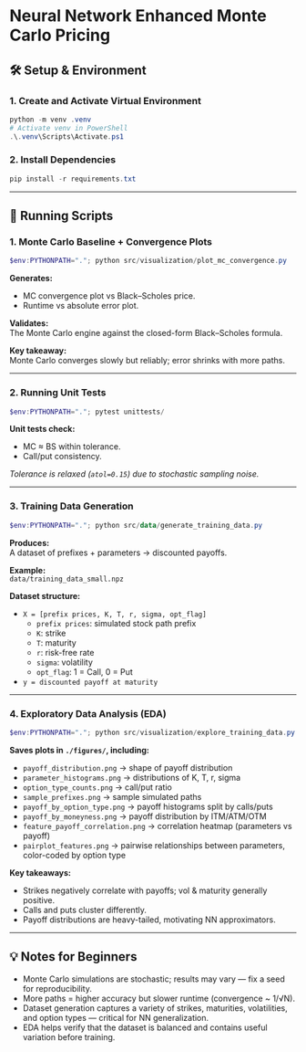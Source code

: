 # Neural Network Enhanced Monte Carlo Pricing

## 🛠 Setup & Environment

### 1. Create and Activate Virtual Environment

```powershell
python -m venv .venv
# Activate venv in PowerShell
.\.venv\Scripts\Activate.ps1
```

### 2. Install Dependencies

```powershell
pip install -r requirements.txt
```

---

## 🚀 Running Scripts

### 1. Monte Carlo Baseline + Convergence Plots

```powershell
$env:PYTHONPATH="."; python src/visualization/plot_mc_convergence.py
```

**Generates:**

- MC convergence plot vs Black–Scholes price.
- Runtime vs absolute error plot.

**Validates:**  
The Monte Carlo engine against the closed-form Black–Scholes formula.

**Key takeaway:**  
Monte Carlo converges slowly but reliably; error shrinks with more paths.

---

### 2. Running Unit Tests

```powershell
$env:PYTHONPATH="."; pytest unittests/
```

**Unit tests check:**

- MC ≈ BS within tolerance.
- Call/put consistency.

_Tolerance is relaxed (`atol=0.15`) due to stochastic sampling noise._

---

### 3. Training Data Generation

```powershell
$env:PYTHONPATH="."; python src/data/generate_training_data.py
```

**Produces:**  
A dataset of prefixes + parameters → discounted payoffs.

**Example:**  
`data/training_data_small.npz`

**Dataset structure:**

- `X = [prefix prices, K, T, r, sigma, opt_flag]`
  - `prefix prices`: simulated stock path prefix
  - `K`: strike
  - `T`: maturity
  - `r`: risk-free rate
  - `sigma`: volatility
  - `opt_flag`: 1 = Call, 0 = Put
- `y = discounted payoff at maturity`

---

### 4. Exploratory Data Analysis (EDA)

```powershell
$env:PYTHONPATH="."; python src/visualization/explore_training_data.py
```

**Saves plots in `./figures/`, including:**

- `payoff_distribution.png` → shape of payoff distribution
- `parameter_histograms.png` → distributions of K, T, r, sigma
- `option_type_counts.png` → call/put ratio
- `sample_prefixes.png` → sample simulated paths
- `payoff_by_option_type.png` → payoff histograms split by calls/puts
- `payoff_by_moneyness.png` → payoff distribution by ITM/ATM/OTM
- `feature_payoff_correlation.png` → correlation heatmap (parameters vs payoff)
- `pairplot_features.png` → pairwise relationships between parameters, color-coded by option type

**Key takeaways:**

- Strikes negatively correlate with payoffs; vol & maturity generally positive.
- Calls and puts cluster differently.
- Payoff distributions are heavy-tailed, motivating NN approximators.

---

## 💡 Notes for Beginners

- Monte Carlo simulations are stochastic; results may vary — fix a seed for reproducibility.
- More paths = higher accuracy but slower runtime (convergence ~ 1/√N).
- Dataset generation captures a variety of strikes, maturities, volatilities, and option types — critical for NN generalization.
- EDA helps verify that the dataset is balanced and contains useful variation before training.
